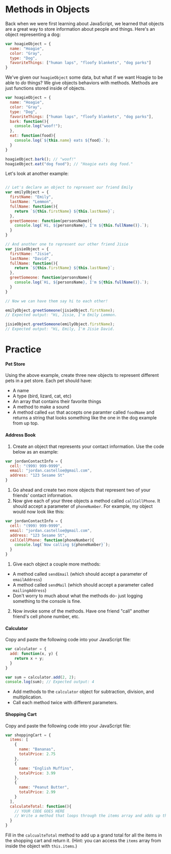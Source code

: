 # Methods in Objects

Back when we were first learning about JavaScript, we learned that objects are a great way to store information about people and things. Here's an object representing a dog:

```js
var hoagieObject = {
  name: "Hoagie",
  color: "Gray",
  type: "Dog",
  favoriteThings: ["human laps", "floofy blankets", "dog parks"]
}
```
We've given our `hoagieObject` some data, but what if we want Hoagie to be able to *do* things? We give objects behaviors with methods. Methods are just functions stored inside of objects.

```js
var hoagieObject = {
  name: "Hoagie",
  color: "Gray",
  type: "Dog",
  favoriteThings: ["human laps", "floofy blankets", "dog parks"],
  bark: function(){
    console.log("woof!");
  },
  eat: function(food){
    console.log(`${this.name} eats ${food}.`);
  }
}

hoagieObject.bark(); // "woof!"
hoagieObject.eat("dog food"); // "Hoagie eats dog food." 
```

Let's look at another example:
```js

// Let's declare an object to represent our friend Emily
var emilyObject = {
  firstName: "Emily",
  lastName: "Lemmon",
  fullName: function(){
    return `${this.firstName} ${this.lastName}`;
  },
  greetSomeone: function(personsName){
    console.log(`Hi, ${personsName}, I'm ${this.fullName()}.`);
  }
}

// And another one to represent our other friend Jisie
var jisieObject = {
  firstName: "Jisie",
  lastName: "David",
  fullName: function(){
    return `${this.firstName} ${this.lastName}`;
  },
  greetSomeone: function(personsName){
    console.log(`Hi, ${personsName}, I'm ${this.fullName()}.`);
  }
}

// Now we can have them say hi to each other!

emilyObject.greetSomeone(jisieObject.firstName);
// Expected output: "Hi, Jisie, I'm Emily Lemmon.

jisieObject.greetSomeone(emilyObject.firstName);
// Expected output: "Hi, Emily, I'm Jisie David.

```

# Practice
#### Pet Store
Using the above example, create three new objects to represent different pets in a pet store. Each pet should have:
- A name
- A type (bird, lizard, cat, etc)
- An array that contains their favorite things
- A method to make a sound
- A method called `eat` that accepts one paramter called `foodName` and returns a string that looks something like the one in the dog example from up top.

#### Address Book
1. Create an object that represents your contact information. Use the code below as an example:
```js
var jordanContactInfo = {
  cell: "(999) 999-9999",
  email: "jordan.castelloe@gmail.com",
  address: "123 Sesame St"
}
```
1. Go ahead and create two more objects that represent two of your friends' contact information.
1. Now give each of your three objects a method called `callCellPhone`. It should accept a parameter of `phoneNumber`. For example, my object would now look like this: 
```js
var jordanContactInfo = {
  cell: "(999) 999-9999",
  email: "jordan.castelloe@gmail.com",
  address: "123 Sesame St",
  callCellPhone: function(phoneNumber){
    console.log(`Now calling ${phoneNumber}`);
  }
}
```
1. Give each object a couple more methods: 
  - A method called `sendEmail` (which should accept a parameter of `emailAddress`)
  - A method called `sendMail` (which should accept a parameter called `mailingAddress`)
  - Don't worry to much about what the methods do- just logging something to the console is fine.
2. Now invoke some of the methods. Have one friend "call" another friend's cell phone number, etc.

#### Calculator
Copy and paste the following code into your JavaScript file:
```js
var calculator = {
  add: function(x, y) {
    return x + y;
  }
}

var sum = calculator.add(2, 2);
console.log(sum); // Expected output: 4
```
- Add methods to the `calculator` object for subtraction, division, and multiplication.
- Call each method twice with different parameters.

#### Shopping Cart

Copy and paste the following code into your JavaScript file: 
```js
var shoppingCart = {
  items: [
    {
      name: "Bananas",
      totalPrice: 2.75
    },
    {
      name: "English Muffins",
      totalPrice: 3.99
    },
    {
      name: "Peanut Butter",
      totalPrice: 2.99
    }
  ],
  calculateTotal: function(){
    // YOUR CODE GOES HERE
    // Write a method that loops through the items array and adds up the totalPrice of each item. This method should return a total.
  }
}
```

Fill in the `calcualteTotal` method to add up a grand total for all the items in the shopping cart and return it. (Hint: you can access the `items` array from inside the object with `this.items`.)